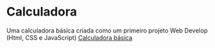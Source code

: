 # Calculadora
Uma calculadora básica criada como um primeiro projeto Web Develop (Html, CSS e JavaScript)
<a href="calc.html">Calculadora básica<a>
